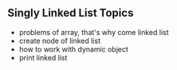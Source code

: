 ## Singly Linked List Topics

- problems of array, that's why come linked list
- create node of linked list
- how to work with dynamic object
- print linked list
